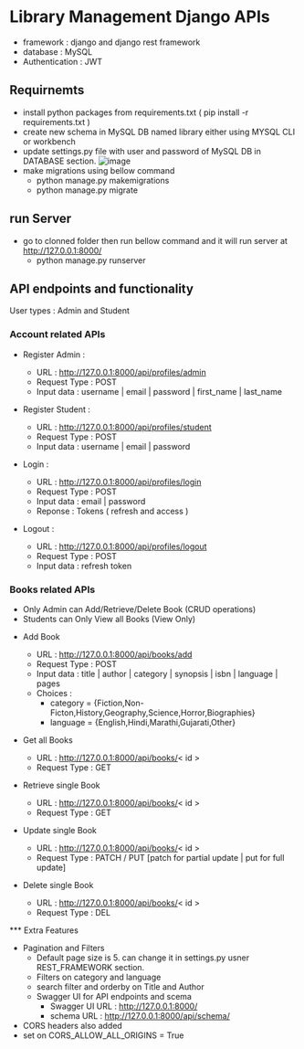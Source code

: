 # Library Management Django APIs
- framework : django and django rest framework
- database : MySQL
- Authentication : JWT

## Requirnemts 
* install python packages from requirements.txt ( pip install -r requirements.txt )
* create new schema in MySQL DB named library either using MYSQL CLI or workbench
* update settings.py file with user and password of MySQL DB in DATABASE section.
  ![image](https://user-images.githubusercontent.com/22220558/178965694-1e96eb06-d5de-4366-9f36-bba307e3afcf.png)
* make migrations using bellow command
  * python manage.py makemigrations
  * python manage.py migrate
  
## run Server
* go to clonned folder then run bellow command and it will run server at http://127.0.0.1:8000/
  * python manage.py runserver 

## API endpoints and functionality 
User types : Admin and Student
### Account related APIs
* Register Admin : 
  * URL : http://127.0.0.1:8000/api/profiles/admin
  * Request Type : POST
  * Input data : username | email | password | first_name | last_name
  
* Register Student : 
  * URL : http://127.0.0.1:8000/api/profiles/student
  * Request Type : POST
  * Input data : username | email | password 
  
* Login : 
  * URL : http://127.0.0.1:8000/api/profiles/login
  * Request Type : POST
  * Input data : email | password 
  * Reponse : Tokens ( refresh and access )
  
* Logout : 
  * URL : http://127.0.0.1:8000/api/profiles/logout
  * Request Type : POST
  * Input data : refresh token 

### Books related APIs
- Only Admin can Add/Retrieve/Delete Book (CRUD operations)
- Students can Only View all Books (View Only)

* Add Book 
  * URL : http://127.0.0.1:8000/api/books/add
  * Request Type : POST
  * Input data : title | author | category | synopsis | isbn | language | pages 
  * Choices : 
      * category = {Fiction,Non-Ficton,History,Geography,Science,Horror,Biographies}
      * language = {English,Hindi,Marathi,Gujarati,Other}

* Get all Books
  * URL : http://127.0.0.1:8000/api/books/< id >
  * Request Type : GET

* Retrieve single Book
  * URL : http://127.0.0.1:8000/api/books/< id >
  * Request Type : GET
  
* Update single Book
  * URL : http://127.0.0.1:8000/api/books/< id >
  * Request Type : PATCH / PUT [patch for partial update | put for full update]
  
* Delete single Book
  * URL : http://127.0.0.1:8000/api/books/< id >
  * Request Type : DEL

*** Extra Features
* Pagination and Filters
  * Default page size is 5. can change it in settings.py usner REST_FRAMEWORK section.
  * Filters on category and language
  * search filter and orderby on Title and Author
  * Swagger UI for API endpoints and scema 
    * Swagger UI URL : http://127.0.0.1:8000/
    * schema URL :  http://127.0.0.1:8000/api/schema/
 * CORS headers also added
  * set on CORS_ALLOW_ALL_ORIGINS = True
